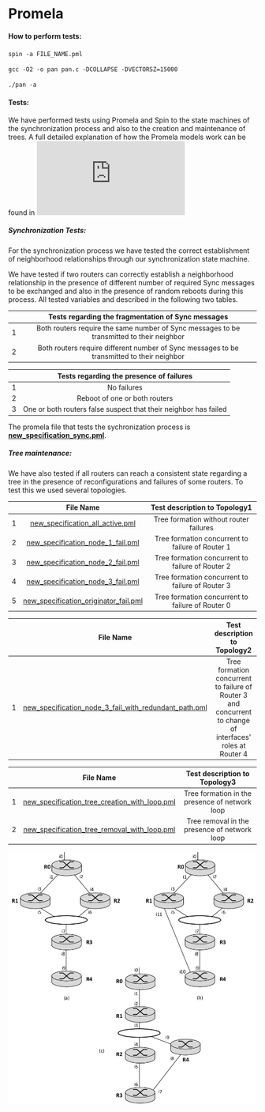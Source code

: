 # Promela

#### How to perform tests:

`spin -a FILE_NAME.pml`

`gcc -O2 -o pan pan.c -DCOLLAPSE -DVECTORSZ=15000`

`./pan -a`


#### Tests:

 We have performed tests using Promela and Spin to the state machines of the synchronization process and also to the creation and maintenance of trees. A full detailed explanation of how the Promela models work can be found in ![here](https://github.com/pedrofran12/hpim_dm/blob/master/docs/CorrectnessTests.pdf)

##### Synchronization Tests:

 For the synchronization process we have tested the correct establishment of neighborhood relationships through our synchronization state machine.

 We have tested if two routers can correctly establish a neighborhood relationship in the presence of different number of required Sync messages to be exchanged and also in the presence of random reboots during this process. All tested variables and described in the following two tables.

|  | Tests regarding the fragmentation of Sync messages |
|:---:|:---:|
| 1 | Both routers require the same number of Sync messages to be transmitted to their neighbor |
| 2 | Both routers require different number of Sync messages to be transmitted to their neighbor|

|  | Tests regarding the presence of failures |
|:---:|:---:|
| 1 | No failures |
| 2 | Reboot of one or both routers |
| 3 | One or both routers false suspect that their neighbor has failed |

 The promela file that tests the sychronization process is  [**new_specification_sync.pml**](./new_specification_sync.pml).

##### Tree maintenance:

 We have also tested if all routers can reach a consistent state regarding a tree in the presence of reconfigurations and failures of some routers. To test this we used several topologies.


 |   | File Name | Test description to Topology1 |
 |:---:|:---:|:---:|
 | 1 | [new_specification_all_active.pml](./new_specification_all_active.pml) | Tree formation without router failures |
 | 2 | [new_specification_node_1_fail.pml](./new_specification_node_1_fail.pml) | Tree formation concurrent to failure of Router 1 |
 | 3 | [new_specification_node_2_fail.pml](./new_specification_node_2_fail.pml) |  Tree formation concurrent to failure of Router 2 |
 | 4 | [new_specification_node_3_fail.pml](./new_specification_node_3_fail.pml) |  Tree formation concurrent to failure of Router 3 |
 | 5 | [new_specification_originator_fail.pml](./new_specification_node_originator.pml) |  Tree formation concurrent to failure of Router 0 |

 |   | File Name | Test description to Topology2 |
 |:---:|:---:|:---:|
 | 1 | [new_specification_node_3_fail_with_redundant_path.pml](./new_specification_node_3_fail_with_redundant_path.pml) | Tree formation concurrent to failure of Router 3 and concurrent to change of interfaces' roles at Router 4 |

 |   | File Name | Test description to Topology3 |
 |:---:|:---:|:---:|
 | 1 | [new_specification_tree_creation_with_loop.pml](./new_specification_tree_creation_with_loop.pml) | Tree formation in the presence of network loop |
 | 2 | [new_specification_tree_removal_with_loop.pml](./new_specification_tree_removal_with_loop.pml) | Tree removal in the presence of network loop |

 ![Promela Topologies](./promela_tests.png)
